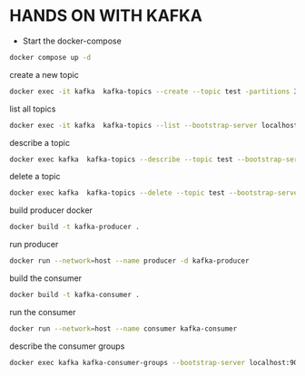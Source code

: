 # HANDS ON WITH KAFKA

- Start the docker-compose
```bash
docker compose up -d 
```
create a new topic

```bash
docker exec -it kafka  kafka-topics --create --topic test -partitions 3 --replication-factor 1 --bootstrap-server localhost:9092
```
list all topics
```bash
docker exec -it kafka  kafka-topics --list --bootstrap-server localhost:9092
```

describe a topic

```bash
docker exec kafka  kafka-topics --describe --topic test --bootstrap-server localhost:9092
```

delete a topic

```bash
docker exec kafka  kafka-topics --delete --topic test --bootstrap-server localhost:9092
```

build producer docker

```bash
docker build -t kafka-producer .
```

run producer

```bash
docker run --network=host --name producer -d kafka-producer 
```

build the consumer
```bash
docker build -t kafka-consumer .
```

run the consumer
```bash
docker run --network=host --name consumer kafka-consumer
```

describe the consumer groups
```bash
docker exec kafka kafka-consumer-groups --bootstrap-server localhost:9092 --describe --group my-group
```